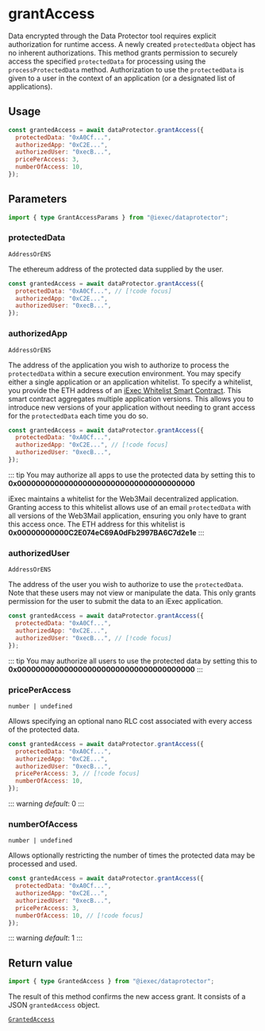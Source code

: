 # grantAccess

Data encrypted through the Data Protector tool requires explicit authorization for runtime access. A newly created `protectedData` object has no inherent authorizations. This method grants permission to securely access the specified `protectedData` for processing using the `processProtectedData` method. Authorization to use the `protectedData` is given to a user in the context of an application (or a designated list of applications).

## Usage

```js
const grantedAccess = await dataProtector.grantAccess({
  protectedData: "0xA0Cf...",
  authorizedApp: "0xC2E...",
  authorizedUser: "0xecB...",
  pricePerAccess: 3,
  numberOfAccess: 10,
});
```

## Parameters

```ts
import { type GrantAccessParams } from "@iexec/dataprotector";
```

### protectedData

`AddressOrENS`

The ethereum address of the protected data supplied by the user.

```js
const grantedAccess = await dataProtector.grantAccess({
  protectedData: "0xA0Cf...", // [!code focus]
  authorizedApp: "0xC2E...",
  authorizedUser: "0xecB...",
});
```

### authorizedApp

`AddressOrENS`

The address of the application you wish to authorize to process the `protectedData` within a secure execution environment. You may specify either a single application or an application whitelist. To specify a whitelist, you provide the ETH address of an [iExec Whitelist Smart Contract](https://github.com/iExecBlockchainComputing/whitelist-smart-contract/tree/main). This smart contract aggregates multiple application versions. This allows you to introduce new versions of your application without needing to grant access for the `protectedData` each time you do so.

```js
const grantedAccess = await dataProtector.grantAccess({
  protectedData: "0xA0Cf...",
  authorizedApp: "0xC2E...", // [!code focus]
  authorizedUser: "0xecB...",
});
```

::: tip
You may authorize all apps to use the protected data by setting this to **0x00000000000000000000000000000000000000**

iExec maintains a whitelist for the Web3Mail decentralized application. Granting access to this whitelist allows use of an email `protectedData` with all versions of the Web3Mail application, ensuring you only have to grant this access once. The ETH address for this whitelist is **0x00000000000C2E074eC69A0dFb2997BA6C7d2e1e**
:::

### authorizedUser

`AddressOrENS`

The address of the user you wish to authorize to use the `protectedData`. Note that these users may not view or manipulate the data. This only grants permission for the user to submit the data to an iExec application.

```js
const grantedAccess = await dataProtector.grantAccess({
  protectedData: "0xA0Cf...",
  authorizedApp: "0xC2E...",
  authorizedUser: "0xecB...", // [!code focus]
});
```

::: tip
You may authorize all users to use the protected data by setting this to **0x00000000000000000000000000000000000000**
:::

### pricePerAccess

`number | undefined`

Allows specifying an optional nano RLC cost associated with every access of the protected data.

```js
const grantedAccess = await dataProtector.grantAccess({
  protectedData: "0xA0Cf...",
  authorizedApp: "0xC2E...",
  authorizedUser: "0xecB...",
  pricePerAccess: 3, // [!code focus]
  numberOfAccess: 10,
});
```

::: warning
_default_: 0
:::

### numberOfAccess

`number | undefined`

Allows optionally restricting the number of times the protected data may be processed and used.

```js
const grantedAccess = await dataProtector.grantAccess({
  protectedData: "0xA0Cf...",
  authorizedApp: "0xC2E...",
  authorizedUser: "0xecB...",
  pricePerAccess: 3,
  numberOfAccess: 10, // [!code focus]
});
```

::: warning
_default_: 1
:::

## Return value

```ts
import { type GrantedAccess } from "@iexec/dataprotector";
```

The result of this method confirms the new access grant. It consists of a JSON `grantedAccess` object.

[`GrantedAccess`](../glossary/types)
